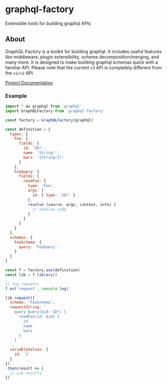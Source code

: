 # graphql-factory

Extensible tools for building graphql APIs

## About

GraphQL Factory is a toolkit for building graphql. It includes useful features like middleware,
plugin extensibility, schema decomposition/merging, and many more. It is designed to make building
graphql schemas quick with a familiar API. Please note that the current `v3` API is completely
different from the `v1/v2` API.

[Project Documentation](http://graphql-factory.github.io/graphql-factory)

### Example

```js
import * as graphql from 'graphql'
import GraphQLFactory from 'graphql-factory'

const factory = GraphQLFactory(graphql)

const definition = {
  types: {
    Foo: {
      fields: {
        id: 'ID!',
        name: 'String!',
        bars: '[String!]!'
      }
    },
    FooQuery: {
      fields: {
        readFoo: {
          type: 'Foo',
          args: {
            id: { type: 'ID!' }
          },
          resolve (source, args, context, info) {
            // resolve code
          }
        }
      }
    }
  },
  schemas: {
    FooSchema: {
      query: 'FooQuery'
    }
  }
}

const f = factory.use(definition)
const lib = f.library()

// log requests
f.on('request', console.log)

lib.request({
  schema: 'FooSchema',
  requestString: `
    query Query($id: ID!) {
      readFoo(id: $id) {
        id
        name
        bars
      }
    }
  `,
  variableValues: {
    id: '1'
  }
})
.then(result => {
  // use results
})

```